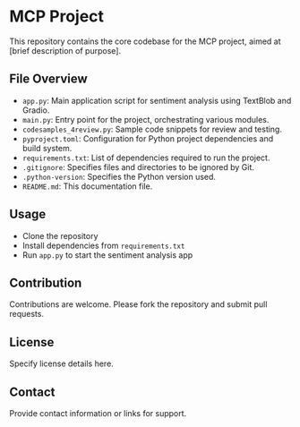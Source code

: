 # MCP Project

This repository contains the core codebase for the MCP project, aimed at [brief description of purpose].

## File Overview
- `app.py`: Main application script for sentiment analysis using TextBlob and Gradio.
- `main.py`: Entry point for the project, orchestrating various modules.
- `codesamples_4review.py`: Sample code snippets for review and testing.
- `pyproject.toml`: Configuration for Python project dependencies and build system.
- `requirements.txt`: List of dependencies required to run the project.
- `.gitignore`: Specifies files and directories to be ignored by Git.
- `.python-version`: Specifies the Python version used.
- `README.md`: This documentation file.

## Usage
- Clone the repository
- Install dependencies from `requirements.txt`
- Run `app.py` to start the sentiment analysis app

## Contribution
Contributions are welcome. Please fork the repository and submit pull requests.

## License
Specify license details here.

## Contact
Provide contact information or links for support.
